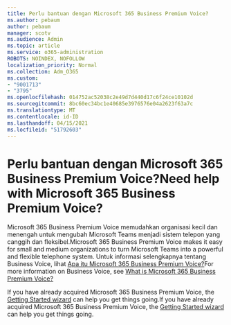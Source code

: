 ```yaml
---
title: Perlu bantuan dengan Microsoft 365 Business Premium Voice?
ms.author: pebaum
author: pebaum
manager: scotv
ms.audience: Admin
ms.topic: article
ms.service: o365-administration
ROBOTS: NOINDEX, NOFOLLOW
localization_priority: Normal
ms.collection: Adm_O365
ms.custom:
- "9001713"
- "3795"
ms.openlocfilehash: 014752ac52038c2e49d7d440d17c6f24ce10102d
ms.sourcegitcommit: 8bc60ec34bc1e40685e3976576e04a2623f63a7c
ms.translationtype: MT
ms.contentlocale: id-ID
ms.lasthandoff: 04/15/2021
ms.locfileid: "51792603"
---
```

# <a name="need-help-with-microsoft-365-business-premium-voice"></a><span data-ttu-id="cb5b3-102">Perlu bantuan dengan Microsoft 365 Business Premium Voice?</span><span class="sxs-lookup"><span data-stu-id="cb5b3-102">Need help with Microsoft 365 Business Premium Voice?</span></span>

<span data-ttu-id="cb5b3-103">Microsoft 365 Business Premium Voice memudahkan organisasi kecil dan menengah untuk mengubah Microsoft Teams menjadi sistem telepon yang canggih dan fleksibel.</span><span class="sxs-lookup"><span data-stu-id="cb5b3-103">Microsoft 365 Business Premium Voice makes it easy for small and medium organizations to turn Microsoft Teams into a powerful and flexible telephone system.</span></span> <span data-ttu-id="cb5b3-104">Untuk informasi selengkapnya tentang Business Voice, lihat [Apa itu Microsoft 365 Business Premium Voice?](https://docs.microsoft.com/microsoftteams/business-voice/whats-business-voice)</span><span class="sxs-lookup"><span data-stu-id="cb5b3-104">For more information on Business Voice, see [What is Microsoft 365 Business Premium Voice?](https://docs.microsoft.com/microsoftteams/business-voice/whats-business-voice)</span></span>

<span data-ttu-id="cb5b3-105">If you have already acquired Microsoft 365 Business Premium Voice, the [Getting Started wizard](https://docs.microsoft.com/microsoftteams/business-voice/use-getting-started-wizard) can help you get things going.</span><span class="sxs-lookup"><span data-stu-id="cb5b3-105">If you have already acquired Microsoft 365 Business Premium Voice, the [Getting Started wizard](https://docs.microsoft.com/microsoftteams/business-voice/use-getting-started-wizard) can help you get things going.</span></span> 
